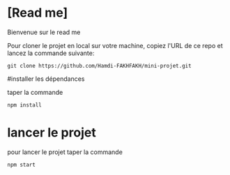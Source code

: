# [Read me]
Bienvenue sur le read me

Pour cloner le projet en local sur votre machine, copiez l'URL de ce repo et lancez la commande suivante:


`git clone https://github.com/Hamdi-FAKHFAKH/mini-projet.git`

#installer les dépendances 

taper la commande 

`npm install`

# lancer le projet

pour lancer le projet taper la commande 

`npm start`
